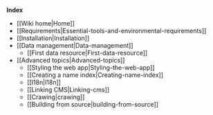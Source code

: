 **Index**
* [[Wiki home|Home]]
* [[Requirements|Essential-tools-and-environmental-requirements]]
* [[Installation|Installation]]
* [[Data management|Data-management]]
	* [[First data resource|First-data-resource]]
* [[Advanced topics|Advanced-topics]]
	* [[Styling the web app|Styling-the-web-app]]
	* [[Creating a name index|Creating-name-index]]
	* [[I18n|I18n]]
	* [[Linking CMS|Linking-cms]]
	* [[Crawing|crawing]]
	* [[Building from source|building-from-source]]

